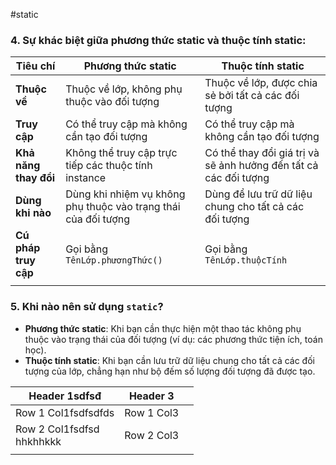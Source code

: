 #static


### 4. Sự khác biệt giữa phương thức static và thuộc tính static:

| **Tiêu chí**          | **Phương thức static**                                         | **Thuộc tính static**                                            |
| --------------------- | -------------------------------------------------------------- | ---------------------------------------------------------------- |
| **Thuộc về**          | Thuộc về lớp, không phụ thuộc vào đối tượng                    | Thuộc về lớp, được chia sẻ bởi tất cả các đối tượng              |
| **Truy cập**          | Có thể truy cập mà không cần tạo đối tượng                     | Có thể truy cập mà không cần tạo đối tượng                       |
| **Khả năng thay đổi** | Không thể truy cập trực tiếp các thuộc tính instance           | Có thể thay đổi giá trị và sẽ ảnh hưởng đến tất cả các đối tượng |
| **Dùng khi nào**      | Dùng khi nhiệm vụ không phụ thuộc vào trạng thái của đối tượng | Dùng để lưu trữ dữ liệu chung cho tất cả các đối tượng           |
| **Cú pháp truy cập**  | Gọi bằng `TênLớp.phươngThức()`                                 | Gọi bằng `TênLớp.thuộcTính`                                      |
|                       |                                                                |                                                                  |

### 5. Khi nào nên sử dụng `static`?

- **Phương thức static**: Khi bạn cần thực hiện một thao tác không phụ thuộc vào trạng thái của đối tượng (ví dụ: các phương thức tiện ích, toán học).
- **Thuộc tính static**: Khi bạn cần lưu trữ dữ liệu chung cho tất cả các đối tượng của lớp, chẳng hạn như bộ đếm số lượng đối tượng đã được tạo.



| Header 1sdfsđ                | Header 3   |     |
| ---------------------------- | ---------- | --- |
| Row 1 Col1fsdfsdfds          | Row 1 Col3 |     |
| Row 2 Col1fsdfsd<br>hhkhhkkk | Row 2 Col3 |     |
|                              |            |     |




